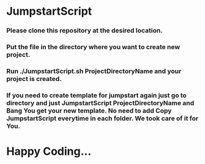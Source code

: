 # JumpstartScript
### Please clone this repository at the desired location.
### Put the file in the directory where you want to create new project.
### Run ./JumpstartScript.sh ProjectDirectoryName and your project is created.
### If you need to create template for jumpstart again just go to directory and just JumpstartScript ProjectDirectoryName and Bang You get your new template. No need to add Copy JumpstartScript everytime in each folder. We took care of it for You.

# Happy Coding...
